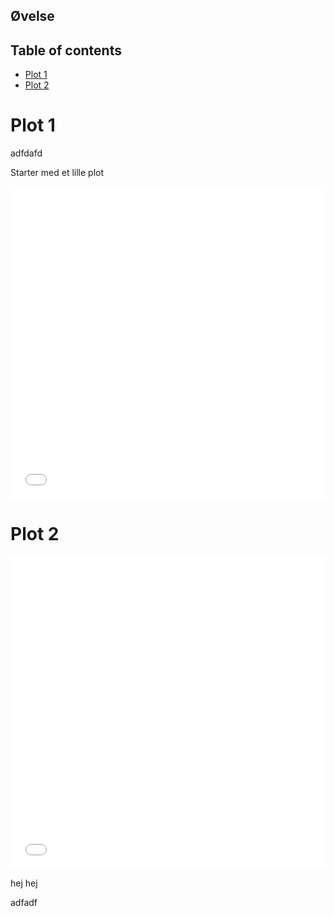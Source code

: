 ## Øvelse 



## Table of contents

- [Plot 1](#plot1)
- [Plot 2](#plot1)


# Plot 1



adfdafd


Starter med et lille plot 

<iframe src="flowers.html" sandbox="allow-same-origin allow-scripts" width="100%" height="500" scrolling="no" seamless="seamless" frameborder="0"> </iframe>


# Plot 2


<iframe src="hejminven123.html" sandbox="allow-same-origin allow-scripts" width="100%" height="500" scrolling="no" seamless="seamless" frameborder="0"> </iframe>


hej hej 


adfadf
